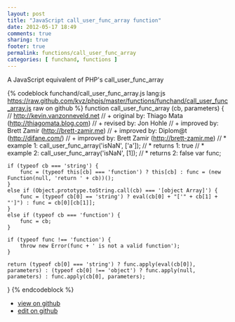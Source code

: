 ```yaml
---
layout: post
title: "JavaScript call_user_func_array function"
date: 2012-05-17 18:49
comments: true
sharing: true
footer: true
permalink: functions/call_user_func_array
categories: [ funchand, functions ]
---
```

A JavaScript equivalent of PHP's call_user_func_array
<!-- more -->
{% codeblock funchand/call_user_func_array.js lang:js https://raw.github.com/kvz/phpjs/master/functions/funchand/call_user_func_array.js raw on github %}
function call_user_func_array (cb, parameters) {
    // http://kevin.vanzonneveld.net
    // +   original by: Thiago Mata (http://thiagomata.blog.com)
    // +   revised  by: Jon Hohle
    // +   improved by: Brett Zamir (http://brett-zamir.me)
    // +   improved by: Diplom@t (http://difane.com/)
    // +   improved by: Brett Zamir (http://brett-zamir.me)
    // *     example 1: call_user_func_array('isNaN', ['a']);
    // *     returns 1: true
    // *     example 2: call_user_func_array('isNaN', [1]);
    // *     returns 2: false
    var func;

    if (typeof cb === 'string') {
        func = (typeof this[cb] === 'function') ? this[cb] : func = (new Function(null, 'return ' + cb))();
    }
    else if (Object.prototype.toString.call(cb) === '[object Array]') {
        func = (typeof cb[0] == 'string') ? eval(cb[0] + "['" + cb[1] + "']") : func = cb[0][cb[1]];
    }
    else if (typeof cb === 'function') {
        func = cb;
    }

    if (typeof func !== 'function') {
        throw new Error(func + ' is not a valid function');
    }

    return (typeof cb[0] === 'string') ? func.apply(eval(cb[0]), parameters) : (typeof cb[0] !== 'object') ? func.apply(null, parameters) : func.apply(cb[0], parameters);
}
{% endcodeblock %}
<ul>
 <li><a href="https://github.com/kvz/phpjs/blob/master/functions/funchand/call_user_func_array.js">view on github</a></li>
 <li><a href="https://github.com/kvz/phpjs/edit/master/functions/funchand/call_user_func_array.js">edit on github</a></li>
</ul>
